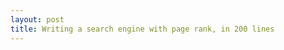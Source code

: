```yaml
---
layout: post
title: Writing a search engine with page rank, in 200 lines 
---
```



<script src="https://gist.github.com/selimslab/7d63349e4e247fbcf7ff9dd01c300b42.js"></script>